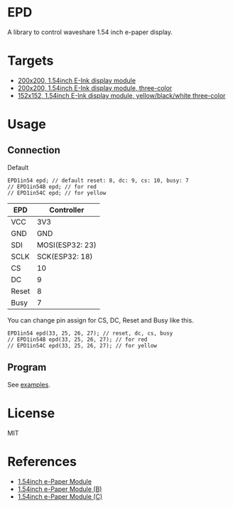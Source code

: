 # EPD
A library to control waveshare 1.54 inch e-paper display.

# Targets
- [200x200, 1.54inch E-Ink display module](https://www.waveshare.com/product/modules/oleds-lcds/e-paper/1.54inch-e-paper-module.htm)
- [200x200, 1.54inch E-Ink display module, three-color](https://www.waveshare.com/product/modules/oleds-lcds/e-paper/1.54inch-e-paper-module-b.htm)
- [152x152, 1.54inch E-Ink display module, yellow/black/white three-color](https://www.waveshare.com/product/modules/oleds-lcds/e-paper/1.54inch-e-paper-module-c.htm)

# Usage
## Connection
Default

```
EPD1in54 epd; // default reset: 8, dc: 9, cs: 10, busy: 7
// EPD1in54B epd; // for red
// EPD1in54C epd; // for yellow
```

EPD | Controller
--- | ---
VCC | 3V3
GND | GND
SDI | MOSI(ESP32: 23)
SCLK | SCK(ESP32: 18)
CS | 10
DC | 9
Reset | 8
Busy | 7

You can change pin assign for CS, DC, Reset and Busy like this.
```
EPD1in54 epd(33, 25, 26, 27); // reset, dc, cs, busy
// EPD1in54B epd(33, 25, 26, 27); // for red
// EPD1in54C epd(33, 25, 26, 27); // for yellow
```

## Program
See [examples](./examples).

# License
MIT

# References
- [1.54inch e-Paper Module](https://www.waveshare.com/wiki/1.54inch_e-Paper_Module)
- [1.54inch e-Paper Module (B)](https://www.waveshare.com/wiki/1.54inch_e-Paper_Module_(B))
- [1.54inch e-Paper Module (C)](https://www.waveshare.com/wiki/1.54inch_e-Paper_Module_(C))
